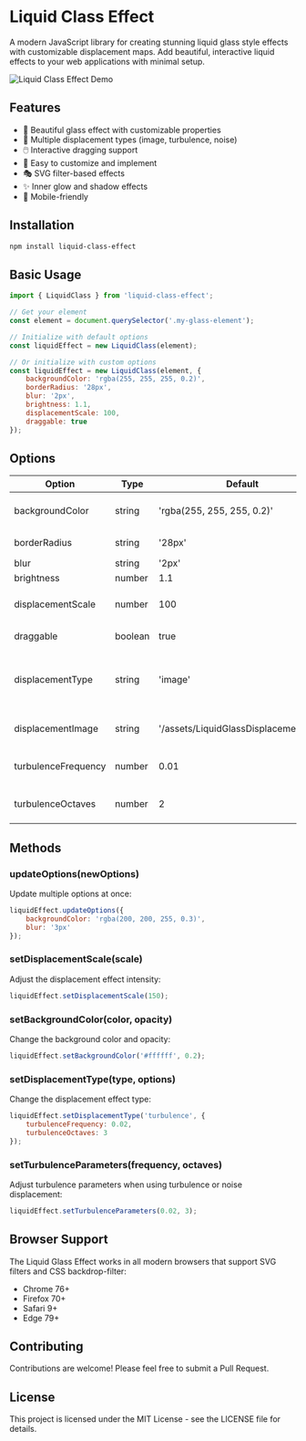 # Liquid Class Effect

A modern JavaScript library for creating stunning liquid glass style effects with customizable displacement maps. Add beautiful, interactive liquid effects to your web applications with minimal setup.

![Liquid Class Effect Demo](LiquidGlassGradient.png)

## Features

- 🎨 Beautiful glass effect with customizable properties
- 🌊 Multiple displacement types (image, turbulence, noise)
- 🖱️ Interactive dragging support
- 🎯 Easy to customize and implement
- 🎭 SVG filter-based effects
- ✨ Inner glow and shadow effects
- 📱 Mobile-friendly

## Installation

```bash
npm install liquid-class-effect
```

## Basic Usage

```javascript
import { LiquidClass } from 'liquid-class-effect';

// Get your element
const element = document.querySelector('.my-glass-element');

// Initialize with default options
const liquidEffect = new LiquidClass(element);

// Or initialize with custom options
const liquidEffect = new LiquidClass(element, {
    backgroundColor: 'rgba(255, 255, 255, 0.2)',
    borderRadius: '28px',
    blur: '2px',
    brightness: 1.1,
    displacementScale: 100,
    draggable: true
});
```

## Options

| Option | Type | Default | Description |
|--------|------|---------|-------------|
| backgroundColor | string | 'rgba(255, 255, 255, 0.2)' | Background color with opacity |
| borderRadius | string | '28px' | Border radius of the glass effect |
| blur | string | '2px' | Blur intensity |
| brightness | number | 1.1 | Brightness level |
| displacementScale | number | 100 | Intensity of the displacement effect |
| draggable | boolean | true | Enable/disable dragging |
| displacementType | string | 'image' | Type of displacement ('image', 'turbulence', 'noise') |
| displacementImage | string | '/assets/LiquidGlassDisplacement.png' | Path to displacement image |
| turbulenceFrequency | number | 0.01 | Frequency for turbulence/noise effect |
| turbulenceOctaves | number | 2 | Number of octaves for turbulence/noise |

## Methods

### updateOptions(newOptions)
Update multiple options at once:
```javascript
liquidEffect.updateOptions({
    backgroundColor: 'rgba(200, 200, 255, 0.3)',
    blur: '3px'
});
```

### setDisplacementScale(scale)
Adjust the displacement effect intensity:
```javascript
liquidEffect.setDisplacementScale(150);
```

### setBackgroundColor(color, opacity)
Change the background color and opacity:
```javascript
liquidEffect.setBackgroundColor('#ffffff', 0.2);
```

### setDisplacementType(type, options)
Change the displacement effect type:
```javascript
liquidEffect.setDisplacementType('turbulence', {
    turbulenceFrequency: 0.02,
    turbulenceOctaves: 3
});
```

### setTurbulenceParameters(frequency, octaves)
Adjust turbulence parameters when using turbulence or noise displacement:
```javascript
liquidEffect.setTurbulenceParameters(0.02, 3);
```

## Browser Support

The Liquid Glass Effect works in all modern browsers that support SVG filters and CSS backdrop-filter:

- Chrome 76+
- Firefox 70+
- Safari 9+
- Edge 79+

## Contributing

Contributions are welcome! Please feel free to submit a Pull Request.

## License

This project is licensed under the MIT License - see the LICENSE file for details.
